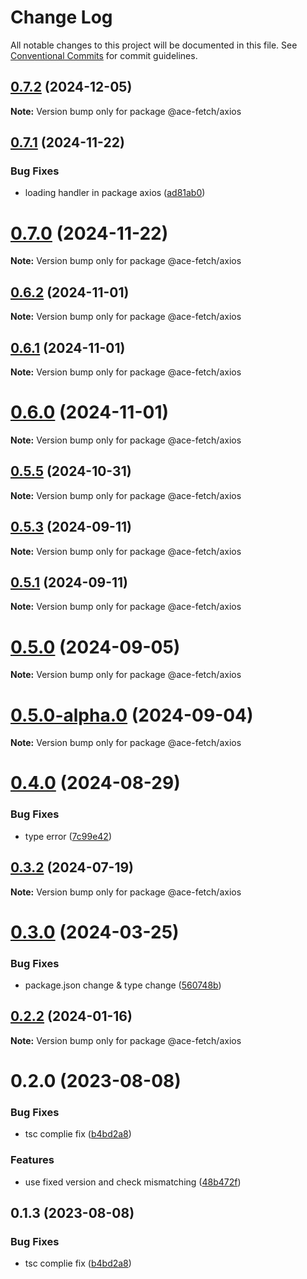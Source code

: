 # Change Log

All notable changes to this project will be documented in this file.
See [Conventional Commits](https://conventionalcommits.org) for commit guidelines.

## [0.7.2](https://github.com/aceHubert/ace-fetch/compare/v0.7.1...v0.7.2) (2024-12-05)

**Note:** Version bump only for package @ace-fetch/axios

## [0.7.1](https://github.com/aceHubert/ace-fetch/compare/v0.7.0...v0.7.1) (2024-11-22)

### Bug Fixes

- loading handler in package axios ([ad81ab0](https://github.com/aceHubert/ace-fetch/commit/ad81ab0cf8b7d3c90702e317e62f1f5583eb2dd6))

# [0.7.0](https://github.com/aceHubert/ace-fetch/compare/v0.6.2...v0.7.0) (2024-11-22)

**Note:** Version bump only for package @ace-fetch/axios

## [0.6.2](https://github.com/aceHubert/ace-fetch/compare/v0.6.1...v0.6.2) (2024-11-01)

**Note:** Version bump only for package @ace-fetch/axios

## [0.6.1](https://github.com/aceHubert/ace-fetch/compare/v0.6.0...v0.6.1) (2024-11-01)

**Note:** Version bump only for package @ace-fetch/axios

# [0.6.0](https://github.com/aceHubert/ace-fetch/compare/v0.5.5...v0.6.0) (2024-11-01)

**Note:** Version bump only for package @ace-fetch/axios

## [0.5.5](https://github.com/aceHubert/ace-fetch/compare/v0.5.4...v0.5.5) (2024-10-31)

**Note:** Version bump only for package @ace-fetch/axios

## [0.5.3](https://github.com/aceHubert/ace-fetch/compare/v0.5.2...v0.5.3) (2024-09-11)

**Note:** Version bump only for package @ace-fetch/axios

## [0.5.1](https://github.com/aceHubert/ace-fetch/compare/v0.5.0...v0.5.1) (2024-09-11)

**Note:** Version bump only for package @ace-fetch/axios

# [0.5.0](https://github.com/aceHubert/ace-fetch/compare/v0.5.0-alpha.0...v0.5.0) (2024-09-05)

**Note:** Version bump only for package @ace-fetch/axios

# [0.5.0-alpha.0](https://github.com/aceHubert/ace-fetch/compare/v0.4.0...v0.5.0-alpha.0) (2024-09-04)

**Note:** Version bump only for package @ace-fetch/axios

# [0.4.0](https://github.com/aceHubert/ace-fetch/compare/v0.3.2...v0.4.0) (2024-08-29)

### Bug Fixes

- type error ([7c99e42](https://github.com/aceHubert/ace-fetch/commit/7c99e42beebfd1bc416099aa8c453e87e06d61e7))

## [0.3.2](https://github.com/aceHubert/ace-fetch/compare/v0.3.1...v0.3.2) (2024-07-19)

**Note:** Version bump only for package @ace-fetch/axios

# [0.3.0](https://github.com/aceHubert/ace-fetch/compare/v0.2.2...v0.3.0) (2024-03-25)

### Bug Fixes

- package.json change & type change ([560748b](https://github.com/aceHubert/ace-fetch/commit/560748b5e1a3b3e6eaa157719fb1070f72a030df))

## [0.2.2](https://github.com/aceHubert/ace-fetch/compare/v0.2.0...v0.2.2) (2024-01-16)

**Note:** Version bump only for package @ace-fetch/axios

# 0.2.0 (2023-08-08)

### Bug Fixes

- tsc complie fix ([b4bd2a8](https://github.com/aceHubert/ace-fetch/commit/b4bd2a8217b219eca8371d253d1bb711aca49c9e))

### Features

- use fixed version and check mismatching ([48b472f](https://github.com/aceHubert/ace-fetch/commit/48b472f0b96c9810d73f0b312a767d3ef7a6d206))

## 0.1.3 (2023-08-08)

### Bug Fixes

- tsc complie fix ([b4bd2a8](https://github.com/aceHubert/ace-fetch/commit/b4bd2a8217b219eca8371d253d1bb711aca49c9e))
